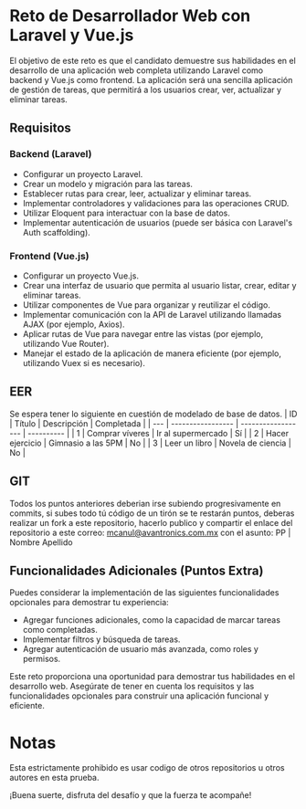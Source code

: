 # Reto de Desarrollador Web con Laravel y Vue.js

El objetivo de este reto es que el candidato demuestre sus habilidades en el desarrollo de una aplicación web completa utilizando Laravel como backend y Vue.js como frontend. La aplicación será una sencilla aplicación de gestión de tareas, que permitirá a los usuarios crear, ver, actualizar y eliminar tareas.

## Requisitos

### Backend (Laravel)

- Configurar un proyecto Laravel.
- Crear un modelo y migración para las tareas.
- Establecer rutas para crear, leer, actualizar y eliminar tareas.
- Implementar controladores y validaciones para las operaciones CRUD.
- Utilizar Eloquent para interactuar con la base de datos.
- Implementar autenticación de usuarios (puede ser básica con Laravel's Auth scaffolding).

### Frontend (Vue.js)

- Configurar un proyecto Vue.js.
- Crear una interfaz de usuario que permita al usuario listar, crear, editar y eliminar tareas.
- Utilizar componentes de Vue para organizar y reutilizar el código.
- Implementar comunicación con la API de Laravel utilizando llamadas AJAX (por ejemplo, Axios).
- Aplicar rutas de Vue para navegar entre las vistas (por ejemplo, utilizando Vue Router).
- Manejar el estado de la aplicación de manera eficiente (por ejemplo, utilizando Vuex si es necesario).

## EER
Se espera tener lo siguiente en cuestión de modelado de base de datos.
| ID  | Título           | Descripción        | Completada |
| --- | ----------------- | ------------------ | ---------- |
| 1   | Comprar víveres   | Ir al supermercado | Sí         |
| 2   | Hacer ejercicio   | Gimnasio a las 5PM  | No         |
| 3   | Leer un libro     | Novela de ciencia   | No         |

## GIT
Todos los puntos anteriores deberian irse subiendo progresivamente en commits, si subes todo tú código de un tirón se te restarán puntos, deberas realizar un fork a este repositorio, hacerlo publico y compartir el enlace del repositorio a este correo: mcanul@avantronics.com.mx con el asunto: PP | Nombre Apellido


## Funcionalidades Adicionales (Puntos Extra)

Puedes considerar la implementación de las siguientes funcionalidades opcionales para demostrar tu experiencia:

- Agregar funciones adicionales, como la capacidad de marcar tareas como completadas.
- Implementar filtros y búsqueda de tareas.
- Agregar autenticación de usuario más avanzada, como roles y permisos.

Este reto proporciona una oportunidad para demostrar tus habilidades en el desarrollo web. Asegúrate de tener en cuenta los requisitos y las funcionalidades opcionales para construir una aplicación funcional y eficiente.

# Notas

Esta estrictamente prohibido es usar codigo de otros repositorios u otros autores en esta prueba.


¡Buena suerte, disfruta del desafío y que la fuerza te acompañe!
